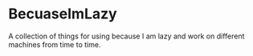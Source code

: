 # BecuaseImLazy
A collection of things for using because I am lazy and work on different machines from time to time. 
